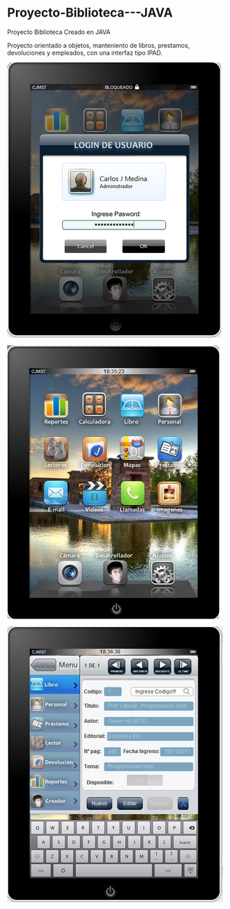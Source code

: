 # Proyecto-Biblioteca---JAVA

Proyecto Biblioteca Creado en JAVA

Proyecto orientado a objetos, manteniento de libros, prestamos, devoluciones y empleados, con una interfaz tipo IPAD.

![Alt text](/biblioteca-0.png?raw=true "Intro")

![Alt text](/biblioteca-1.png?raw=true "Ejecucion")

![Alt text](/biblioteca-2.png?raw=true "Ejecucion")
